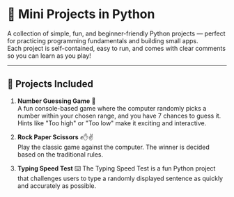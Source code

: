 # 🐍 Mini Projects in Python

A collection of simple, fun, and beginner-friendly Python projects — perfect for practicing programming fundamentals and building small apps.  
Each project is self-contained, easy to run, and comes with clear comments so you can learn as you play! 

---

## 📂 Projects Included

1. **Number Guessing Game** 🎯  
   A fun console-based game where the computer randomly picks a number within your chosen range, and you have 7 chances to guess it.  
   Hints like "Too high" or "Too low" make it exciting and interactive.

2. **Rock Paper Scissors** ✊✋✌  
   Play the classic game against the computer. The winner is decided based on the traditional rules.

3. **Typing Speed Test** ⌨️
   The Typing Speed Test is a fun Python project that challenges users to type a randomly displayed sentence as quickly and accurately as possible. 


